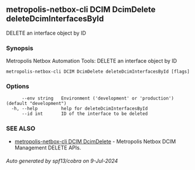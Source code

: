 ## metropolis-netbox-cli DCIM DcimDelete deleteDcimInterfacesById

DELETE an interface object by ID

### Synopsis


Metropolis Netbox Automation Tools:
  DELETE an interface object by ID

```
metropolis-netbox-cli DCIM DcimDelete deleteDcimInterfacesById [flags]
```

### Options

```
      --env string   Environment ('development' or 'production') (default "development")
  -h, --help         help for deleteDcimInterfacesById
      --id int       ID of the interface to be deleted
```

### SEE ALSO

* [metropolis-netbox-cli DCIM DcimDelete]()	 - Metropolis Netbox DCIM Management DELETE APIs.

###### Auto generated by spf13/cobra on 9-Jul-2024
